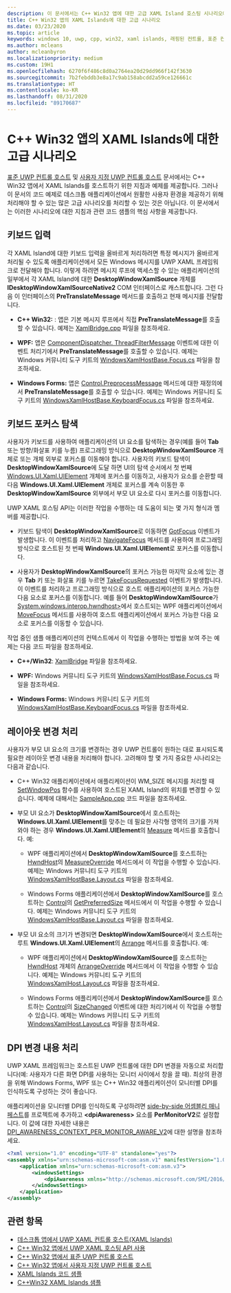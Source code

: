 ```yaml
---
description: 이 문서에서는 C++ Win32 앱에 대한 고급 XAML Island 호스팅 시나리오에 대해 설명합니다.
title: C++ Win32 앱의 XAML Islands에 대한 고급 시나리오
ms.date: 03/23/2020
ms.topic: article
keywords: windows 10, uwp, cpp, win32, xaml islands, 래핑된 컨트롤, 표준 컨트롤
ms.author: mcleans
author: mcleanbyron
ms.localizationpriority: medium
ms.custom: 19H1
ms.openlocfilehash: 6270f6f486c8d0a2764ea20d29dd966f142f3630
ms.sourcegitcommit: 7b2febddb3e8a17c9ab158abcdd2a59ce126661c
ms.translationtype: HT
ms.contentlocale: ko-KR
ms.lasthandoff: 08/31/2020
ms.locfileid: "89170687"
---
```

# <a name="advanced-scenarios-for-xaml-islands-in-c-win32-apps"></a>C++ Win32 앱의 XAML Islands에 대한 고급 시나리오

[표준 UWP 컨트롤 호스트](host-standard-control-with-xaml-islands-cpp.md) 및 [사용자 지정 UWP 컨트롤 호스트](host-custom-control-with-xaml-islands-cpp.md) 문서에서는 C++ Win32 앱에서 XAML Islands를 호스트하기 위한 지침과 예제를 제공합니다. 그러나 이 문서의 코드 예제로 데스크톱 애플리케이션에서 원활한 사용자 환경을 제공하기 위해 처리해야 할 수 있는 많은 고급 시나리오를 처리할 수 있는 것은 아닙니다. 이 문서에서는 이러한 시나리오에 대한 지침과 관련 코드 샘플의 핵심 사항을 제공합니다.

## <a name="keyboard-input"></a>키보드 입력

각 XAML Island에 대한 키보드 입력을 올바르게 처리하려면 특정 메시지가 올바르게 처리될 수 있도록 애플리케이션에서 모든 Windows 메시지를 UWP XAML 프레임워크로 전달해야 합니다. 이렇게 하려면 메시지 루프에 액세스할 수 있는 애플리케이션의 일부에서 각 XAML Island에 대한 **DesktopWindowXamlSource** 개체를 **IDesktopWindowXamlSourceNative2** COM 인터페이스로 캐스트합니다. 그런 다음 이 인터페이스의 **PreTranslateMessage** 메서드를 호출하고 현재 메시지를 전달합니다.

  * **C++ Win32:** : 앱은 기본 메시지 루프에서 직접 **PreTranslateMessage**를 호출할 수 있습니다. 예제는 [XamlBridge.cpp](https://github.com/microsoft/Xaml-Islands-Samples/blob/master/Samples/Win32/SampleCppApp/XamlBridge.cpp#L16) 파일을 참조하세요.

  * **WPF:** 앱은 [ComponentDispatcher. ThreadFilterMessage](/dotnet/api/system.windows.interop.componentdispatcher.threadfiltermessage) 이벤트에 대한 이벤트 처리기에서 **PreTranslateMessage**를 호출할 수 있습니다. 예제는 Windows 커뮤니티 도구 키트의 [WindowsXamlHostBase.Focus.cs](https://github.com/windows-toolkit/Microsoft.Toolkit.Win32/blob/master/Microsoft.Toolkit.Wpf.UI.XamlHost/WindowsXamlHostBase.Focus.cs#L177) 파일을 참조하세요.

  * **Windows Forms:** 앱은 [Control.PreprocessMessage](/dotnet/api/system.windows.forms.control.preprocessmessage) 메서드에 대한 재정의에서 **PreTranslateMessage**를 호출할 수 있습니다. 예제는 Windows 커뮤니티 도구 키트의 [WindowsXamlHostBase.KeyboardFocus.cs](https://github.com/windows-toolkit/Microsoft.Toolkit.Win32/blob/master/Microsoft.Toolkit.Forms.UI.XamlHost/WindowsXamlHostBase.KeyboardFocus.cs#L100) 파일을 참조하세요.

## <a name="keyboard-focus-navigation"></a>키보드 포커스 탐색

사용자가 키보드를 사용하여 애플리케이션의 UI 요소를 탐색하는 경우(예를 들어 **Tab** 또는 방향/화살표 키를 누름) 프로그래밍 방식으로 **DesktopWindowXamlSource** 개체로 또는 개체 외부로 포커스를 이동해야 합니다. 사용자의 키보드 탐색이 **DesktopWindowXamlSource**에 도달 하면 UI의 탐색 순서에서 첫 번째 [Windows.UI.Xaml.UIElement](/uwp/api/windows.ui.xaml.uielement) 개체에 포커스를 이동하고, 사용자가 요소를 순환할 때 다음 **Windows.UI.Xaml.UIElement** 개체로 포커스를 계속 이동한 후 **DesktopWindowXamlSource** 외부에서 부모 UI 요소로 다시 포커스를 이동합니다.  

UWP XAML 호스팅 API는 이러한 작업을 수행하는 데 도움이 되는 몇 가지 형식과 멤버를 제공합니다.

* 키보드 탐색이 **DesktopWindowXamlSource**로 이동하면 [GotFocus](/uwp/api/windows.ui.xaml.hosting.desktopwindowxamlsource.gotfocus) 이벤트가 발생합니다. 이 이벤트를 처리하고 [NavigateFocus](/uwp/api/windows.ui.xaml.hosting.desktopwindowxamlsource.navigatefocus) 메서드를 사용하여 프로그래밍 방식으로 호스트된 첫 번째 **Windows.UI.Xaml.UIElement**로 포커스를 이동합니다.

* 사용자가 **DesktopWindowXamlSource**의 포커스 가능한 마지막 요소에 있는 경우 **Tab** 키 또는 화살표 키를 누르면 [TakeFocusRequested](/uwp/api/windows.ui.xaml.hosting.desktopwindowxamlsource.takefocusrequested) 이벤트가 발생합니다. 이 이벤트를 처리하고 프로그래밍 방식으로 호스트 애플리케이션의 포커스 가능한 다음 요소로 포커스를 이동합니다. 예를 들어 **DesktopWindowXamlSource**가 [System.windows.interop.hwndhost>](/dotnet/api/system.windows.interop.hwndhost)에서 호스트되는 WPF 애플리케이션에서 [MoveFocus](/dotnet/api/system.windows.frameworkelement.movefocus) 메서드를 사용하여 호스트 애플리케이션에서 포커스 가능한 다음 요소로 포커스를 이동할 수 있습니다.

작업 중인 샘플 애플리케이션의 컨텍스트에서 이 작업을 수행하는 방법을 보여 주는 예제는 다음 코드 파일을 참조하세요.

  * **C++/Win32**: [XamlBridge](https://github.com/microsoft/Xaml-Islands-Samples/blob/master/Samples/Win32/SampleCppApp/XamlBridge.cpp) 파일을 참조하세요.

  * **WPF:** Windows 커뮤니티 도구 키트의 [WindowsXamlHostBase.Focus.cs](https://github.com/windows-toolkit/Microsoft.Toolkit.Win32/blob/master/Microsoft.Toolkit.Wpf.UI.XamlHost/WindowsXamlHostBase.Focus.cs) 파일을 참조하세요.  

  * **Windows Forms:** Windows 커뮤니티 도구 키트의 [WindowsXamlHostBase.KeyboardFocus.cs](https://github.com/windows-toolkit/Microsoft.Toolkit.Win32/blob/master/Microsoft.Toolkit.Forms.UI.XamlHost/WindowsXamlHostBase.KeyboardFocus.cs) 파일을 참조하세요.

## <a name="handle-layout-changes"></a>레이아웃 변경 처리

사용자가 부모 UI 요소의 크기를 변경하는 경우 UWP 컨트롤이 원하는 대로 표시되도록 필요한 레이아웃 변경 내용을 처리해야 합니다. 고려해야 할 몇 가지 중요한 시나리오는 다음과 같습니다.

* C++ Win32 애플리케이션에서 애플리케이션이 WM_SIZE 메시지를 처리할 때 [SetWindowPos](/windows/desktop/api/winuser/nf-winuser-setwindowpos) 함수를 사용하여 호스트된 XAML Island의 위치를 변경할 수 있습니다. 예제에 대해서는 [SampleApp.cpp](https://github.com/microsoft/Xaml-Islands-Samples/blob/master/Samples/Win32/SampleCppApp/SampleApp.cpp#L170) 코드 파일을 참조하세요.

* 부모 UI 요소가 **DesktopWindowXamlSource**에서 호스트하는 **Windows.UI.Xaml.UIElement**를 맞추는 데 필요한 사각형 영역의 크기를 가져와야 하는 경우 **Windows.UI.Xaml.UIElement**의 [Measure](/uwp/api/windows.ui.xaml.uielement.measure) 메서드를 호출합니다. 예:

    * WPF 애플리케이션에서 **DesktopWindowXamlSource**를 호스트하는 [HwndHost](/dotnet/api/system.windows.interop.hwndhost)의 [MeasureOverride](/dotnet/api/system.windows.frameworkelement.measureoverride) 메서드에서 이 작업을 수행할 수 있습니다. 예제는 Windows 커뮤니티 도구 키트의 [WindowsXamlHostBase.Layout.cs](https://github.com/windows-toolkit/Microsoft.Toolkit.Win32/blob/master/Microsoft.Toolkit.Wpf.UI.XamlHost/WindowsXamlHostBase.Layout.cs) 파일을 참조하세요.

    * Windows Forms 애플리케이션에서 **DesktopWindowXamlSource**를 호스트하는 [Control](/dotnet/api/system.windows.forms.control)의 [GetPreferredSize](/dotnet/api/system.windows.forms.control.getpreferredsize) 메서드에서 이 작업을 수행할 수 있습니다. 예제는 Windows 커뮤니티 도구 키트의 [WindowsXamlHostBase.Layout.cs](https://github.com/windows-toolkit/Microsoft.Toolkit.Win32/blob/master/Microsoft.Toolkit.Forms.UI.XamlHost/WindowsXamlHostBase.Layout.cs) 파일을 참조하세요.

* 부모 UI 요소의 크기가 변경되면 **DesktopWindowXamlSource**에서 호스트하는 루트 **Windows.UI.Xaml.UIElement**의 [Arrange](/uwp/api/windows.ui.xaml.uielement.arrange) 메서드를 호출합니다. 예:

    * WPF 애플리케이션에서 **DesktopWindowXamlSource**를 호스트하는 [HwndHost](/dotnet/api/system.windows.interop.hwndhost) 개체의 [ArrangeOverride](/dotnet/api/system.windows.frameworkelement.arrangeoverride) 메서드에서 이 작업을 수행할 수 있습니다. 예제는 Windows 커뮤니티 도구 키트의 [WindowsXamlHost.Layout.cs](https://github.com/windows-toolkit/Microsoft.Toolkit.Win32/blob/master/Microsoft.Toolkit.Wpf.UI.XamlHost/WindowsXamlHostBase.Layout.cs) 파일을 참조하세요.

    * Windows Forms 애플리케이션에서 **DesktopWindowXamlSource**를 호스트하는 [Control](/dotnet/api/system.windows.forms.control)의 [SizeChanged](/dotnet/api/system.windows.forms.control.sizechanged) 이벤트에 대한 처리기에서 이 작업을 수행할 수 있습니다. 예제는 Windows 커뮤니티 도구 키트의 [WindowsXamlHost.Layout.cs](https://github.com/windows-toolkit/Microsoft.Toolkit.Win32/blob/master/Microsoft.Toolkit.Forms.UI.XamlHost/WindowsXamlHostBase.Layout.cs) 파일을 참조하세요.

## <a name="handle-dpi-changes"></a>DPI 변경 내용 처리

UWP XAML 프레임워크는 호스트된 UWP 컨트롤에 대한 DPI 변경을 자동으로 처리합니다(예: 사용자가 다른 화면 DPI를 사용하는 모니터 사이에서 창을 끌 때). 최상의 환경을 위해 Windows Forms, WPF 또는 C++ Win32 애플리케이션이 모니터별 DPI를 인식하도록 구성하는 것이 좋습니다.

애플리케이션을 모니터별 DPI를 인식하도록 구성하려면 [side-by-side 어셈블리 매니페스트](/windows/desktop/SbsCs/application-manifests)를 프로젝트에 추가하고 **\<dpiAwareness\>** 요소를 **PerMonitorV2**로 설정합니다. 이 값에 대한 자세한 내용은 [DPI_AWARENESS_CONTEXT_PER_MONITOR_AWARE_V2](/windows/desktop/hidpi/dpi-awareness-context)에 대한 설명을 참조하세요.

```xml
<?xml version="1.0" encoding="UTF-8" standalone="yes"?>
<assembly xmlns="urn:schemas-microsoft-com:asm.v1" manifestVersion="1.0">
    <application xmlns="urn:schemas-microsoft-com:asm.v3">
        <windowsSettings>
            <dpiAwareness xmlns="http://schemas.microsoft.com/SMI/2016/WindowsSettings">PerMonitorV2</dpiAwareness>
        </windowsSettings>
    </application>
</assembly>
```

## <a name="related-topics"></a>관련 항목

* [데스크톱 앱에서 UWP XAML 컨트롤 호스트(XAML Islands)](xaml-islands.md)
* [C++ Win32 앱에서 UWP XAML 호스팅 API 사용](using-the-xaml-hosting-api.md)
* [C++ Win32 앱에서 표준 UWP 컨트롤 호스트](host-standard-control-with-xaml-islands-cpp.md)
* [C++ Win32 앱에서 사용자 지정 UWP 컨트롤 호스트](host-custom-control-with-xaml-islands-cpp.md)
* [XAML Islands 코드 샘플](https://github.com/microsoft/Xaml-Islands-Samples)
* [C++Win32 XAML Islands 샘플](https://github.com/microsoft/Xaml-Islands-Samples/tree/master/Samples/Win32/SampleCppApp)